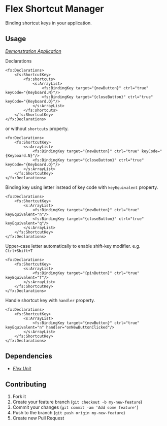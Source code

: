 # Flex Shortcut Manager

Binding shortcut keys in your application.

## Usage

[*Demonstration Application*](https://github.com/hbakhtiyor/flexShortcut/tree/master/example/FlexShortcutDemo)

Declarations

```mxml
<fx:Declarations>
	<fs:ShortcutKey>
		<fs:shortcuts>
			<s:ArrayList>		
				<fs:BindingKey target="{newButton}" ctrl="true" keyCode="{Keyboard.N}"/>
				<fs:BindingKey target="{closeButton}" ctrl="true" keyCode="{Keyboard.Q}"/>
			</s:ArrayList>
		</fs:shortcuts>	
	</fs:ShortcutKey>
</fx:Declarations>
```

or without `shortcuts` property.

```mxml
<fx:Declarations>
	<fs:ShortcutKey>
		<s:ArrayList>		
			<fs:BindingKey target="{newButton}" ctrl="true" keyCode="{Keyboard.N}"/>
			<fs:BindingKey target="{closeButton}" ctrl="true" keyCode="{Keyboard.Q}"/>
		</s:ArrayList>
	</fs:ShortcutKey>
</fx:Declarations>
```

Binding key using letter instead of key code with `keyEquivalent` property.

```mxml
<fx:Declarations>
	<fs:ShortcutKey>
		<s:ArrayList>		
			<fs:BindingKey target="{newButton}" ctrl="true" keyEquivalent="n"/>
			<fs:BindingKey target="{closeButton}" ctrl="true" keyEquivalent="q"/>
		</s:ArrayList>
	</fs:ShortcutKey>
</fx:Declarations>
```

Upper-case letter automatically to enable shift-key modifier. e.g. `Ctrl+Shift+T`

```mxml
<fx:Declarations>
	<fs:ShortcutKey>
		<s:ArrayList>		
			<fs:BindingKey target="{pinButton}" ctrl="true" keyEquivalent="T"/>
		</s:ArrayList>
	</fs:ShortcutKey>
</fx:Declarations>
```

Handle shortcut key with `handler` property.

```mxml
<fx:Declarations>
	<fs:ShortcutKey>
		<s:ArrayList>		
			<fs:BindingKey target="{newButton}" ctrl="true" keyEquivalent="n" handler="onNewButtonClicked"/>
		</s:ArrayList>
	</fs:ShortcutKey>
</fx:Declarations>
```

## Dependencies

* [*Flex Unit*](https://github.com/flexunit/flexunit)

## Contributing

1. Fork it
2. Create your feature branch (`git checkout -b my-new-feature`)
3. Commit your changes (`git commit -am 'Add some feature'`)
4. Push to the branch (`git push origin my-new-feature`)
5. Create new Pull Request